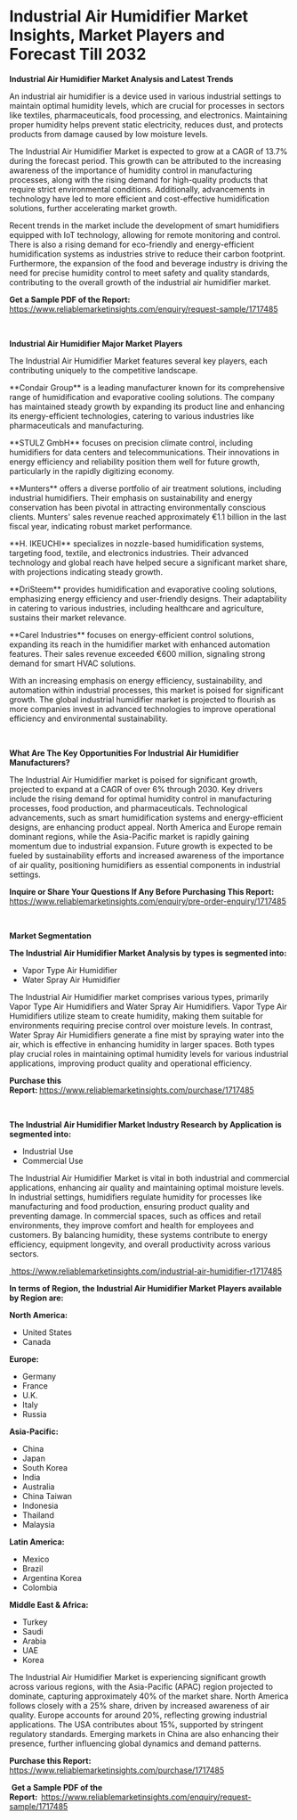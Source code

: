 <p><h1>Industrial Air Humidifier Market Insights, Market Players and Forecast Till 2032</h1></p><p><strong>Industrial Air Humidifier Market Analysis and Latest Trends</strong></p>
<p><p>An industrial air humidifier is a device used in various industrial settings to maintain optimal humidity levels, which are crucial for processes in sectors like textiles, pharmaceuticals, food processing, and electronics. Maintaining proper humidity helps prevent static electricity, reduces dust, and protects products from damage caused by low moisture levels.</p><p>The Industrial Air Humidifier Market is expected to grow at a CAGR of 13.7% during the forecast period. This growth can be attributed to the increasing awareness of the importance of humidity control in manufacturing processes, along with the rising demand for high-quality products that require strict environmental conditions. Additionally, advancements in technology have led to more efficient and cost-effective humidification solutions, further accelerating market growth.</p><p>Recent trends in the market include the development of smart humidifiers equipped with IoT technology, allowing for remote monitoring and control. There is also a rising demand for eco-friendly and energy-efficient humidification systems as industries strive to reduce their carbon footprint. Furthermore, the expansion of the food and beverage industry is driving the need for precise humidity control to meet safety and quality standards, contributing to the overall growth of the industrial air humidifier market.</p></p>
<p><strong>Get a Sample PDF of the Report:&nbsp;</strong> <a href="https://www.reliablemarketinsights.com/enquiry/request-sample/1717485?utm_campaign=2788&utm_medium=2&utm_source=Github&utm_content=ia&utm_term=16042025&utm_id=industrial-air-humidifier">https://www.reliablemarketinsights.com/enquiry/request-sample/1717485</a></p>
<p>&nbsp;</p>
<p><strong>Industrial Air Humidifier Major Market Players</strong></p>
<p><p>The Industrial Air Humidifier Market features several key players, each contributing uniquely to the competitive landscape. </p><p>**Condair Group** is a leading manufacturer known for its comprehensive range of humidification and evaporative cooling solutions. The company has maintained steady growth by expanding its product line and enhancing its energy-efficient technologies, catering to various industries like pharmaceuticals and manufacturing.</p><p>**STULZ GmbH** focuses on precision climate control, including humidifiers for data centers and telecommunications. Their innovations in energy efficiency and reliability position them well for future growth, particularly in the rapidly digitizing economy.</p><p>**Munters** offers a diverse portfolio of air treatment solutions, including industrial humidifiers. Their emphasis on sustainability and energy conservation has been pivotal in attracting environmentally conscious clients. Munters' sales revenue reached approximately €1.1 billion in the last fiscal year, indicating robust market performance.</p><p>**H. IKEUCHI** specializes in nozzle-based humidification systems, targeting food, textile, and electronics industries. Their advanced technology and global reach have helped secure a significant market share, with projections indicating steady growth.</p><p>**DriSteem** provides humidification and evaporative cooling solutions, emphasizing energy efficiency and user-friendly designs. Their adaptability in catering to various industries, including healthcare and agriculture, sustains their market relevance.</p><p>**Carel Industries** focuses on energy-efficient control solutions, expanding its reach in the humidifier market with enhanced automation features. Their sales revenue exceeded €600 million, signaling strong demand for smart HVAC solutions.</p><p>With an increasing emphasis on energy efficiency, sustainability, and automation within industrial processes, this market is poised for significant growth. The global industrial humidifier market is projected to flourish as more companies invest in advanced technologies to improve operational efficiency and environmental sustainability.</p></p>
<p>&nbsp;</p>
<p><strong>What Are The Key Opportunities For Industrial Air Humidifier Manufacturers?</strong></p>
<p><p>The Industrial Air Humidifier market is poised for significant growth, projected to expand at a CAGR of over 6% through 2030. Key drivers include the rising demand for optimal humidity control in manufacturing processes, food production, and pharmaceuticals. Technological advancements, such as smart humidification systems and energy-efficient designs, are enhancing product appeal. North America and Europe remain dominant regions, while the Asia-Pacific market is rapidly gaining momentum due to industrial expansion. Future growth is expected to be fueled by sustainability efforts and increased awareness of the importance of air quality, positioning humidifiers as essential components in industrial settings.</p></p>
<p><strong>Inquire or Share Your Questions If Any Before Purchasing This Report:</strong> <a href="https://www.reliablemarketinsights.com/enquiry/pre-order-enquiry/1717485?utm_campaign=2788&utm_medium=2&utm_source=Github&utm_content=ia&utm_term=16042025&utm_id=industrial-air-humidifier">https://www.reliablemarketinsights.com/enquiry/pre-order-enquiry/1717485</a></p>
<p>&nbsp;</p>
<p><strong>Market Segmentation</strong></p>
<p><strong>The Industrial Air Humidifier Market Analysis by types is segmented into:</strong></p>
<p><ul><li>Vapor Type Air Humidifier</li><li>Water Spray Air Humidifier</li></ul></p>
<p><p>The Industrial Air Humidifier market comprises various types, primarily Vapor Type Air Humidifiers and Water Spray Air Humidifiers. Vapor Type Air Humidifiers utilize steam to create humidity, making them suitable for environments requiring precise control over moisture levels. In contrast, Water Spray Air Humidifiers generate a fine mist by spraying water into the air, which is effective in enhancing humidity in larger spaces. Both types play crucial roles in maintaining optimal humidity levels for various industrial applications, improving product quality and operational efficiency.</p></p>
<p><strong>Purchase this Report:&nbsp;</strong><a href="https://www.reliablemarketinsights.com/purchase/1717485?utm_campaign=2788&utm_medium=2&utm_source=Github&utm_content=ia&utm_term=16042025&utm_id=industrial-air-humidifier">https://www.reliablemarketinsights.com/purchase/1717485</a></p>
<p>&nbsp;</p>
<p><strong>The Industrial Air Humidifier Market Industry Research by Application is segmented into:</strong></p>
<p><ul><li>Industrial Use</li><li>Commercial Use</li></ul></p>
<p><p>The Industrial Air Humidifier Market is vital in both industrial and commercial applications, enhancing air quality and maintaining optimal moisture levels. In industrial settings, humidifiers regulate humidity for processes like manufacturing and food production, ensuring product quality and preventing damage. In commercial spaces, such as offices and retail environments, they improve comfort and health for employees and customers. By balancing humidity, these systems contribute to energy efficiency, equipment longevity, and overall productivity across various sectors.</p></p>
<p><a href="https://www.reliablemarketinsights.com/industrial-air-humidifier-r1717485?utm_campaign=2788&utm_medium=2&utm_source=Github&utm_content=ia&utm_term=16042025&utm_id=industrial-air-humidifier">&nbsp;https://www.reliablemarketinsights.com/industrial-air-humidifier-r1717485</a></p>
<p><strong>In terms of Region, the Industrial Air Humidifier Market Players available by Region are:</strong></p>
<p>
    <p> <strong> North America: </strong>
        <ul>
            <li>United States</li>
            <li>Canada</li>
        </ul>
        </p> 
    <p> <strong> Europe: </strong>
        <ul>
            <li>Germany</li>
            <li>France</li>
            <li>U.K.</li>
            <li>Italy</li>
            <li>Russia</li>
        </ul>
        </p> 
    <p> <strong> Asia-Pacific: </strong>
        <ul>
            <li>China</li>
            <li>Japan</li>
            <li>South Korea</li>
            <li>India</li>
            <li>Australia</li>
            <li>China Taiwan</li>
            <li>Indonesia</li>
            <li>Thailand</li>
            <li>Malaysia</li>
        </ul>
        </p> 
    <p> <strong> Latin America: </strong>
        <ul>
            <li>Mexico</li>
            <li>Brazil</li>
            <li>Argentina Korea</li>
            <li>Colombia</li>
        </ul>
        </p> 
    <p> <strong> Middle East & Africa: </strong>
        <ul>
            <li>Turkey</li>
            <li>Saudi</li>
            <li>Arabia</li>
            <li>UAE</li>
            <li>Korea</li>
        </ul>
    </p>
    </p>
<p><p>The Industrial Air Humidifier Market is experiencing significant growth across various regions, with the Asia-Pacific (APAC) region projected to dominate, capturing approximately 40% of the market share. North America follows closely with a 25% share, driven by increased awareness of air quality. Europe accounts for around 20%, reflecting growing industrial applications. The USA contributes about 15%, supported by stringent regulatory standards. Emerging markets in China are also enhancing their presence, further influencing global dynamics and demand patterns.</p></p>
<p><strong>Purchase this Report: </strong><a href="https://www.reliablemarketinsights.com/purchase/1717485?utm_campaign=2788&utm_medium=2&utm_source=Github&utm_content=ia&utm_term=16042025&utm_id=industrial-air-humidifier">https://www.reliablemarketinsights.com/purchase/1717485</a></p>
<p>&nbsp;<strong>Get a Sample PDF of the Report:&nbsp;&nbsp;</strong><a href="https://www.reliablemarketinsights.com/enquiry/request-sample/1717485?utm_campaign=2788&utm_medium=2&utm_source=Github&utm_content=ia&utm_term=16042025&utm_id=industrial-air-humidifier">https://www.reliablemarketinsights.com/enquiry/request-sample/1717485</a></p>
<p><strong></strong></p>
<p><p></p><p></p><p></p></p>